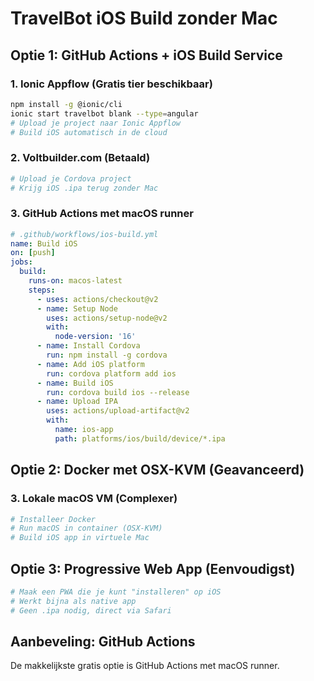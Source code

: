 # TravelBot iOS Build zonder Mac

## Optie 1: GitHub Actions + iOS Build Service

### 1. Ionic Appflow (Gratis tier beschikbaar)
```bash
npm install -g @ionic/cli
ionic start travelbot blank --type=angular
# Upload je project naar Ionic Appflow
# Build iOS automatisch in de cloud
```

### 2. Voltbuilder.com (Betaald)
```bash
# Upload je Cordova project
# Krijg iOS .ipa terug zonder Mac
```

### 3. GitHub Actions met macOS runner
```yaml
# .github/workflows/ios-build.yml
name: Build iOS
on: [push]
jobs:
  build:
    runs-on: macos-latest
    steps:
      - uses: actions/checkout@v2
      - name: Setup Node
        uses: actions/setup-node@v2
        with:
          node-version: '16'
      - name: Install Cordova
        run: npm install -g cordova
      - name: Add iOS platform
        run: cordova platform add ios
      - name: Build iOS
        run: cordova build ios --release
      - name: Upload IPA
        uses: actions/upload-artifact@v2
        with:
          name: ios-app
          path: platforms/ios/build/device/*.ipa
```

## Optie 2: Docker met OSX-KVM (Geavanceerd)

### 3. Lokale macOS VM (Complexer)
```bash
# Installeer Docker
# Run macOS in container (OSX-KVM)
# Build iOS app in virtuele Mac
```

## Optie 3: Progressive Web App (Eenvoudigst)
```bash
# Maak een PWA die je kunt "installeren" op iOS
# Werkt bijna als native app
# Geen .ipa nodig, direct via Safari
```

## Aanbeveling: GitHub Actions
De makkelijkste gratis optie is GitHub Actions met macOS runner.

